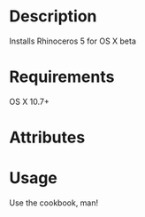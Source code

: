 Description
===========
Installs Rhinoceros 5 for OS X beta

Requirements
============
OS X 10.7+

Attributes
==========

Usage
=====
Use the cookbook, man!
